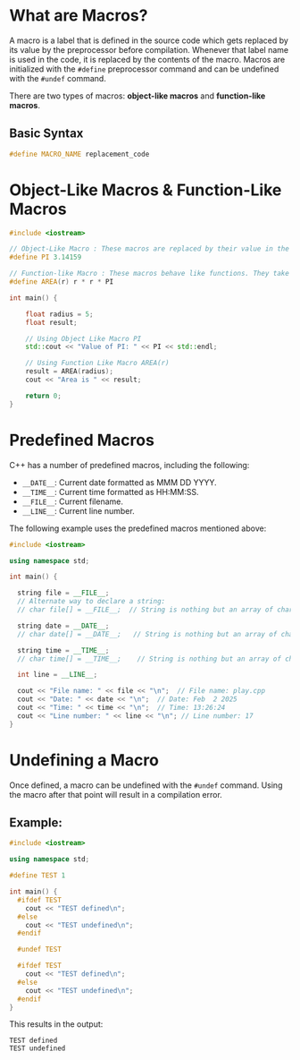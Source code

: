 # What are Macros?

A macro is a label that is defined in the source code which gets replaced by its value by the preprocessor before compilation.  Whenever that label name is used in the code, it is replaced by the contents of the macro. Macros are initialized with the `#define` preprocessor command and can be undefined with the `#undef` command.

There are two types of macros: **object-like macros** and **function-like macros**.

## Basic Syntax

```cpp
#define MACRO_NAME replacement_code
```

# Object-Like Macros & Function-Like Macros

```cpp
#include <iostream>

// Object-Like Macro : These macros are replaced by their value in the source code before compilation. Their primary purpose is to define constants to be used in the code.
#define PI 3.14159 

// Function-like Macro : These macros behave like functions. They take arguments and used them in the replaced function code. Note: When defining a function-like macro, there cannot be a space between the macro name and the opening parenthesis. Also Note that other macros can also be used in defining a subsequent macro. Here PI macro is used in defining the AREA(r) macro.
#define AREA(r) r * r * PI 

int main() {

    float radius = 5;
    float result;

    // Using Object Like Macro PI
    std::cout << "Value of PI: " << PI << std::endl;

    // Using Function Like Macro AREA(r)
    result = AREA(radius);
    cout << "Area is " << result;

    return 0;
}
```

# Predefined Macros

C++ has a number of predefined macros, including the following:


- `__DATE__`: Current date formatted as MMM DD YYYY.
- `__TIME__`: Current time formatted as HH:MM:SS.
- `__FILE__`: Current filename.
- `__LINE__`: Current line number.

The following example uses the predefined macros mentioned above:

```cpp
#include <iostream>

using namespace std;

int main() {

  string file = __FILE__;
  // Alternate way to declare a string:
  // char file[] = __FILE__;  // String is nothing but an array of characters

  string date = __DATE__;
  // char date[] = __DATE__;   // String is nothing but an array of characters 

  string time = __TIME__;
  // char time[] = __TIME__;    // String is nothing but an array of characters

  int line = __LINE__;

  cout << "File name: " << file << "\n";  // File name: play.cpp
  cout << "Date: " << date << "\n";  // Date: Feb  2 2025
  cout << "Time: " << time << "\n";  // Time: 13:26:24
  cout << "Line number: " << line << "\n"; // Line number: 17
}
```

# Undefining a Macro

Once defined, a macro can be undefined with the `#undef` command. Using the macro after that point will result in a compilation error.

## Example:

```cpp
#include <iostream>

using namespace std;

#define TEST 1

int main() {
  #ifdef TEST
    cout << "TEST defined\n";
  #else
    cout << "TEST undefined\n";
  #endif

  #undef TEST

  #ifdef TEST
    cout << "TEST defined\n";
  #else
    cout << "TEST undefined\n";
  #endif
}
```
This results in the output:

```terminal
TEST defined
TEST undefined
```